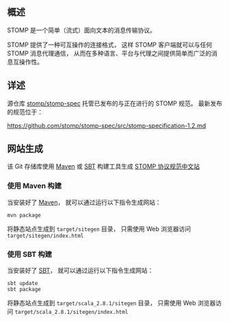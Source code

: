 ## 概述

STOMP 是一个简单（流式）面向文本的消息传输协议。

STOMP 提供了一种可互操作的连接格式，
这样 STOMP 客户端就可以与任何 STOMP 消息代理通信，
从而在多种语言、平台与代理之间提供简单而广泛的消息互操作性。

## 详述

源仓库 [stomp/stomp-spec](https://github.com/stomp/stomp-spec) 托管已发布的与正在进行的 STOMP 规范。
最新发布的规范位于：

<https://github.com/stomp/stomp-spec/src/stomp-specification-1.2.md>

## 网站生成

该 Git 存储库使用 [Maven](http://maven.apache.org/download.html)
或 [SBT](http://code.google.com/p/simple-build-tool/wiki/Setup)
构建工具生成
[STOMP 协议规范中文站](http://stomp.yueplus.ink/)

### 使用 Maven 构建

当安装好了 [Maven](http://maven.apache.org/download.html)，
就可以通过运行以下指令生成网站：

    mvn package

将静态站点生成到 `target/sitegen` 目录，
只需使用 Web 浏览器访问 `target/sitegen/index.html`

### 使用 SBT 构建

当安装好了
[SBT](http://code.google.com/p/simple-build-tool/wiki/Setup)，
就可以通过运行以下指令生成网站：

    sbt update
    sbt package

将静态站点生成到 `target/scala_2.8.1/sitegen` 目录，
只需使用 Web 浏览器访问 `target/scala_2.8.1/sitegen/index.html`

